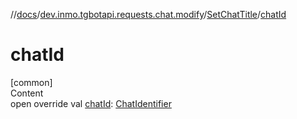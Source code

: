 //[docs](../../../index.md)/[dev.inmo.tgbotapi.requests.chat.modify](../index.md)/[SetChatTitle](index.md)/[chatId](chat-id.md)



# chatId  
[common]  
Content  
open override val [chatId](chat-id.md): [ChatIdentifier](../../dev.inmo.tgbotapi.types/-chat-identifier/index.md)  



